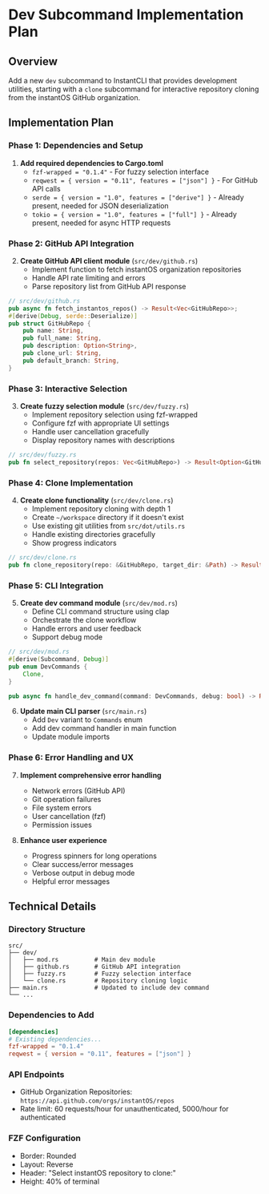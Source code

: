 # Dev Subcommand Implementation Plan

## Overview
Add a new `dev` subcommand to InstantCLI that provides development utilities, starting with a `clone` subcommand for interactive repository cloning from the instantOS GitHub organization.

## Implementation Plan

### Phase 1: Dependencies and Setup

1. **Add required dependencies to Cargo.toml**
   - `fzf-wrapped = "0.1.4"` - For fuzzy selection interface
   - `reqwest = { version = "0.11", features = ["json"] }` - For GitHub API calls
   - `serde = { version = "1.0", features = ["derive"] }` - Already present, needed for JSON deserialization
   - `tokio = { version = "1.0", features = ["full"] }` - Already present, needed for async HTTP requests

### Phase 2: GitHub API Integration

2. **Create GitHub API client module** (`src/dev/github.rs`)
   - Implement function to fetch instantOS organization repositories
   - Handle API rate limiting and errors
   - Parse repository list from GitHub API response

```rust
// src/dev/github.rs
pub async fn fetch_instantos_repos() -> Result<Vec<GitHubRepo>>;
#[derive(Debug, serde::Deserialize)]
pub struct GitHubRepo {
    pub name: String,
    pub full_name: String,
    pub description: Option<String>,
    pub clone_url: String,
    pub default_branch: String,
}
```

### Phase 3: Interactive Selection

3. **Create fuzzy selection module** (`src/dev/fuzzy.rs`)
   - Implement repository selection using fzf-wrapped
   - Configure fzf with appropriate UI settings
   - Handle user cancellation gracefully
   - Display repository names with descriptions

```rust
// src/dev/fuzzy.rs
pub fn select_repository(repos: Vec<GitHubRepo>) -> Result<Option<GitHubRepo>>;
```

### Phase 4: Clone Implementation

4. **Create clone functionality** (`src/dev/clone.rs`)
   - Implement repository cloning with depth 1
   - Create `~/workspace` directory if it doesn't exist
   - Use existing git utilities from `src/dot/utils.rs`
   - Handle existing directories gracefully
   - Show progress indicators

```rust
// src/dev/clone.rs
pub fn clone_repository(repo: &GitHubRepo, target_dir: &Path) -> Result<()>;
```

### Phase 5: CLI Integration

5. **Create dev command module** (`src/dev/mod.rs`)
   - Define CLI command structure using clap
   - Orchestrate the clone workflow
   - Handle errors and user feedback
   - Support debug mode

```rust
// src/dev/mod.rs
#[derive(Subcommand, Debug)]
pub enum DevCommands {
    Clone,
}

pub async fn handle_dev_command(command: DevCommands, debug: bool) -> Result<()>;
```

6. **Update main CLI parser** (`src/main.rs`)
   - Add `Dev` variant to `Commands` enum
   - Add dev command handler in main function
   - Update module imports

### Phase 6: Error Handling and UX

7. **Implement comprehensive error handling**
   - Network errors (GitHub API)
   - Git operation failures
   - File system errors
   - User cancellation (fzf)
   - Permission issues

8. **Enhance user experience**
   - Progress spinners for long operations
   - Clear success/error messages
   - Verbose output in debug mode
   - Helpful error messages

## Technical Details

### Directory Structure
```
src/
├── dev/
│   ├── mod.rs          # Main dev module
│   ├── github.rs       # GitHub API integration
│   ├── fuzzy.rs        # Fuzzy selection interface
│   └── clone.rs        # Repository cloning logic
├── main.rs             # Updated to include dev command
└── ...
```

### Dependencies to Add
```toml
[dependencies]
# Existing dependencies...
fzf-wrapped = "0.1.4"
reqwest = { version = "0.11", features = ["json"] }
```

### API Endpoints
- GitHub Organization Repositories: `https://api.github.com/orgs/instantOS/repos`
- Rate limit: 60 requests/hour for unauthenticated, 5000/hour for authenticated

### FZF Configuration
- Border: Rounded
- Layout: Reverse
- Header: "Select instantOS repository to clone:"
- Height: 40% of terminal
